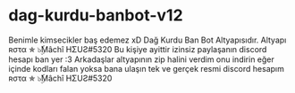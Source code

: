 # dag-kurdu-banbot-v12
Benimle kimsecikler baş edemez xD Dağ Kurdu Ban Bot Altyapısıdır. Altyapı ʀστα ✯ ๖ۣۜMâchî HΣUƧ#5320 Bu kişiye ayittir izinsiz paylaşanın discord hesapı ban yer :3
Arkadaşlar altyapının zip halini verdim onu indirin eğer içinde kodları falan yoksa bana ulaşın tek ve gerçek resmi discord hesapım ʀστα ✯ ๖ۣۜMâchî HΣUƧ#5320
